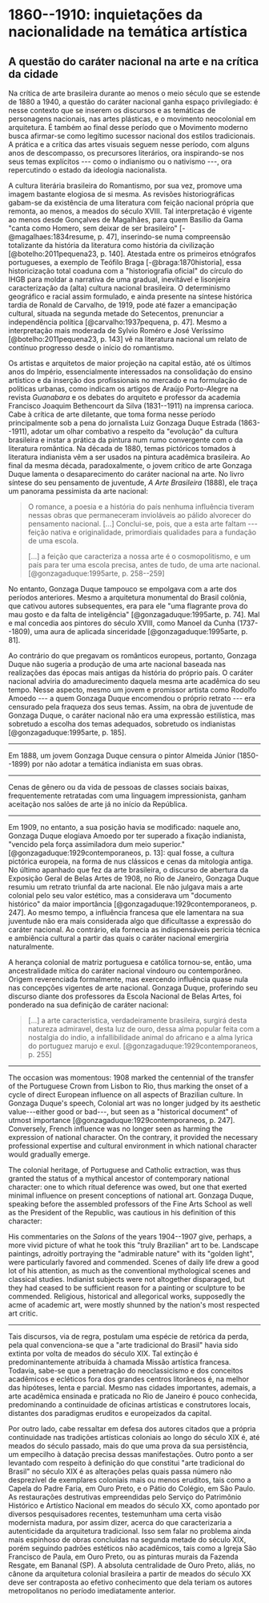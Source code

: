 1860--1910: inquietações da nacionalidade na temática artística
===============================================================

A questão do caráter nacional na arte e na crítica da cidade
------------------------------------------------------------

Na crítica de arte brasileira durante ao menos o meio século que se
estende de 1880 a 1940, a questão do caráter nacional ganha espaço
privilegiado: é nesse contexto que se inserem os discursos e as
temáticas de personagens nacionais, nas artes plásticas, e o movimento
neocolonial em arquitetura. É também ao final desse período que o
Movimento moderno busca afirmar-se como legítimo sucessor nacional dos
estilos tradicionais. A prática e a crítica das artes visuais seguem
nesse período, com alguns anos de descompasso, os precursores
literários, ora inspirando-se nos seus temas explícitos --- como o
indianismo ou o nativismo ---, ora repercutindo o estado da ideologia
nacionalista.

A cultura literária brasileira do Romantismo, por sua vez, promove uma
imagem bastante elogiosa de si mesma. As revisões historiográficas
gabam-se da existência de uma literatura com feição nacional própria
que remonta, ao menos, a meados do século XVIII. Tal interpretação é
vigente ao menos desde Gonçalves de Magalhães, para quem Basílio da
Gama "canta como Homero, sem deixar de ser brasileiro"
[-@magalhaes:1834resume, p. 47], inserindo-se numa compreensão
totalizante da história da literatura como história da civilização
[@botelho:2011pequena23, p. 140]. Atestada entre os primeiros
etnógrafos portugueses, a exemplo de Teófilo Braga
[-@braga:1870historia], essa historicização total coaduna com a
"historiografia oficial" do círculo do IHGB para moldar a narrativa de
uma gradual, inevitável e lisonjeira caracterização da (alta) cultura
nacional brasileira. O determinismo geográfico e racial assim
formulado, e ainda presente na síntese histórica tardia de Ronald de
Carvalho, de 1919, pode até fazer a emancipação cultural, situada na
segunda metade do Setecentos, prenunciar a independência política
[@carvalho:1937pequena, p. 47]. Mesmo a interpretação mais moderada de
Sylvio Roméro e José Veríssimo [@botelho:2011pequena23, p. 143] vê na
literatura nacional um relato de contínuo progresso desde o início do
romantismo.

Os artistas e arquitetos de maior projeção na capital
estão, até os últimos anos do Império, essencialmente interessados na
consolidação do ensino artístico e da inserção dos profissionais no
mercado e na formulação de políticas urbanas, como indicam os artigos
de Araújo Porto-Alegre na revista *Guanabara* e os debates do
arquiteto e professor da academia Francisco Joaquim Bethencourt da
Silva (1831--1911) na imprensa carioca. Cabe à crítica de arte
diletante, que toma forma nesse período principalmente sob a pena do
jornalista Luiz Gonzaga Duque Estrada (1863--1911), adotar um olhar
combativo a respeito da "evolução" da cultura brasileira e instar a
prática da pintura num rumo convergente com o da literatura romântica.
Na década de 1880, temas pictóricos tomados à literatura indianista
vêm a ser usados na pintura acadêmica brasileira. Ao final da mesma
década, paradoxalmente, o jovem crítico de arte Gonzaga Duque lamenta
o desaparecimento do caráter nacional na arte. No livro síntese do seu
pensamento de juventude, *A Arte Brasileira* (1888), ele traça um
panorama pessimista da arte nacional:

> O romance, a poesia e a história do país nenhuma influência tiveram
> nessas obras que permaneceram invioláveis ao pálido alvorecer do
> pensamento nacional. [...] Conclui-se, pois, que a esta arte faltam
> --- feição nativa e originalidade, primordiais qualidades para a
> fundação de uma escola.
>
> [...] a feição que caracteriza a nossa arte é o cosmopolitismo, e um
> país para ter uma escola precisa, antes de tudo, de uma arte
> nacional. [@gonzagaduque:1995arte, p. 258--259]

No entanto, Gonzaga Duque tampouco se empolgava com a arte dos
períodos anteriores.
Mesmo a arquitetura monumental do Brasil colônia, que cativou autores
subsequentes, era para ele "uma flagrante prova do mau gosto e da
falta de inteligência" [@gonzagaduque:1995arte, p. 74].
Mal e mal concedia aos pintores do século XVIII, como Manoel da Cunha
(1737--1809), uma aura de aplicada sinceridade [@gonzagaduque:1995arte,
p. 81].

Ao contrário do que pregavam os românticos europeus, portanto, Gonzaga
Duque não sugeria a produção de uma arte nacional baseada nas
realizações das épocas mais antigas da história do próprio país.
O caráter nacional adviria do amadurecimento daquela mesma arte
acadêmica do seu tempo.
Nesse aspecto, mesmo um jovem e promissor artista como Rodolfo Amoedo
--- a quem Gonzaga Duque encomendou o próprio retrato --- era
censurado pela fraqueza dos seus temas.
Assim, na obra de juventude de Gonzaga Duque, o caráter nacional não
era uma expressão estilística, mas sobretudo a escolha dos temas
adequados, sobretudo os indianistas [@gonzagaduque:1995arte, p. 185].

* * *

Em 1888, um jovem Gonzaga Duque censura o pintor Almeida Júnior
(1850--1899) por não adotar a temática indianista em suas obras.

* * *

Cenas de gênero ou
da vida de pessoas de classes sociais baixas, frequentemente
retratadas com uma linguagem impressionista, ganham aceitação nos
salões de arte já no início da República.

* * *

Em 1909, no entanto, a sua posição havia se modificado:
naquele ano, Gonzaga Duque elogiava Amoedo por ter superado a fixação
indianista, "vencido pela força assimiladora dum meio superior."
[@gonzagaduque:1929contemporaneos, p. 13]:
qual fosse, a cultura pictórica europeia, na forma de nus clássicos e
cenas da mitologia antiga.
No último apanhado que fez da arte brasileira, o discurso de abertura
da Exposição Geral de Belas Artes de 1908, no Rio de Janeiro, Gonzaga
Duque resumiu um retrato triunfal da arte nacional.
Ele não julgava mais a arte colonial pelo seu valor estético, mas a
considerava um "documento histórico" da maior importância
[@gonzagaduque:1929contemporaneos, p. 247].
Ao mesmo tempo, a influência francesa que ele lamentara na sua
juventude não era mais considerada algo que dificultasse a expressão
do caráter nacional.
Ao contrário, ela fornecia as indispensáveis perícia técnica e
ambiência cultural a partir das quais o caráter nacional emergiria
naturalmente.

A herança colonial de matriz portuguesa e católica tornou-se, então,
uma ancestralidade mítica do caráter nacional vindouro ou
contemporâneo.
Origem reverenciada formalmente, mas exercendo influência quase nula
nas concepções vigentes de arte nacional.
Gonzaga Duque, proferindo seu discurso diante dos professores da
Escola Nacional de Belas Artes, foi ponderado na sua definição de
caráter nacional:

> [...] a arte caracteristica, verdadeiramente brasileira, surgirá
> desta natureza admiravel, desta luz de ouro, dessa alma popular
> feita com a nostalgia do indio, a infallibilidade animal do africano
> e a alma lyrica do portuguez marujo e exul. [@gonzagaduque:1929contemporaneos,
> p. 255]

* * * * * * * * *

The occasion was momentous: 1908 marked the centennial of the transfer
of the Portuguese Crown from Lisbon to Rio, thus marking the onset of
a cycle of direct European influence on all aspects of Brazilian
culture. In Gonzaga Duque's speech, Colonial art was no longer judged
by its aesthetic value---either good or bad---, but seen as a
"historical document" of utmost importance [@gonzagaduque:1929contemporaneos, p.
247]. Conversely, French influence was no longer seen as harming the
expression of national character. 
On the contrary, it provided the necessary professional expertise and
cultural environment in which national character would gradually
emerge.

The colonial heritage, of Portuguese and Catholic extraction, was thus
granted the status of a mythical ancestor of contemporary national
character: one to which ritual deference was owed, but one that
exerted minimal influence on present conceptions of national art.
Gonzaga Duque, speaking before the assembled professors of the Fine
Arts School as well as the President of the Republic, was cautious in
his definition of this character:

His commentaries on the *Salons* of the years 1904--1907 give,
perhaps, a more vivid picture of what he took this "truly Brazilian"
art to be. Landscape paintings, adroitly portraying the "admirable
nature" with its "golden light", were particularly favored and
commended. Scenes of daily life drew a good lot of his attention, as
much as the conventional mythological scenes and classical studies.
Indianist subjects were not altogether disparaged, but they had ceased
to be sufficient reason for a painting or sculpture to be commended.
Religious, historical and allegorical works, supposedly the acme of
academic art, were mostly shunned by the nation's most respected art
critic.

* * * * * * * * *

Tais discursos, via de regra, postulam uma espécie de retórica da
perda, pela qual convenciona-se que a "arte tradicional do Brasil"
havia sido extinta por volta de meados do século XIX. Tal extinção é
predominantemente atribuída à chamada Missão artística francesa.
Todavia, sabe-se que a penetração do neoclassicismo e dos conceitos
acadêmicos e ecléticos fora dos grandes centros litorâneos é, na
melhor das hipóteses, lenta e parcial. Mesmo nas cidades importantes,
ademais, a arte acadêmica ensinada e praticada no Rio de Janeiro é
pouco conhecida, predominando a continuidade de oficinas artísticas e
construtores locais, distantes dos paradigmas eruditos e europeizados
da capital.

Por outro lado, cabe ressaltar em defesa dos autores citados que a
própria continuidade nas tradições artísticas coloniais ao longo do
século XIX é, até meados do século passado, mais do que uma prova da
sua persistência, um empecilho à datação precisa dessas manifestações.
Outro ponto a ser levantado com respeito à definição do que constitui
"arte tradicional do Brasil" no século XIX é as alterações pelas
quais passa número não desprezível de exemplares coloniais mais ou
menos eruditos, tais como a Capela do Padre Faria, em Ouro Preto, e o
Pátio do Colégio, em São Paulo. As restaurações destrutivas
empreendidas pelo Serviço do Patrimônio Histórico e Artístico Nacional
em meados do século XX, como apontado por diversos pesquisadores
recentes, testemunham uma certa visão modernista madura, por assim
dizer, acerca do que caracterizaria a autenticidade da arquitetura
tradicional. Isso sem falar no problema ainda mais espinhoso de obras
concluídas na segunda metade do século XIX, porém seguindo padrões
estéticos não acadêmicos, tais como a Igreja São Francisco de Paula,
em Ouro Preto, ou as pinturas murais da Fazenda Resgate, em Bananal
(SP). A absoluta centralidade de Ouro Preto, aliás, no cânone da
arquitetura colonial brasileira a partir de meados do século XX deve
ser contraposta ao efetivo conhecimento que dela teriam os autores
metropolitanos no período imediatamente anterior.

